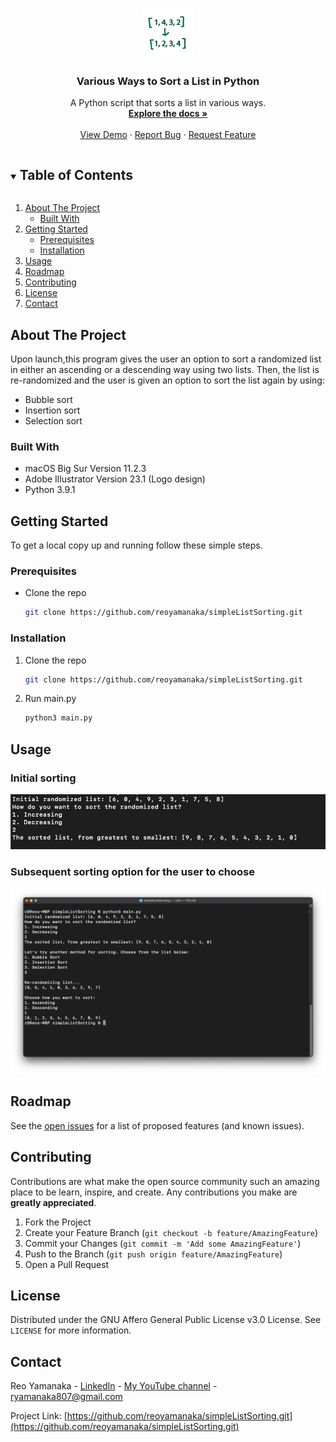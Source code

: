 <!--
*** Thanks for checking out this project. If you have a suggestion
*** that would make this better, please fork the repo and create a pull request
*** or simply open an issue with the tag "enhancement".
***
-->


<!-- PROJECT LOGO -->
<br />
<p align="center">
  <a href="https://github.com/reoyamanaka/simpleListSorting.git">
    <img src="images/simpleListSorting.gif" alt="Logo" width="80" height="80">
  </a>

  <h3 align="center">Various Ways to Sort a List in Python</h3>

  <p align="center">
    A Python script that sorts a list in various ways.
    <br />
    <a href="https://github.com/reoyamanaka/simpleListSorting"><strong>Explore the docs »</strong></a>
    <br />
    <br />
    <a href="#usage">View Demo</a>
    ·
    <a href="https://github.com/reoyamanaka/simpleListSorting/issues">Report Bug</a>
    ·
    <a href="https://github.com/reoyamanaka/simpleListSorting/issues">Request Feature</a>
  </p>
</p>


<!-- TABLE OF CONTENTS -->
<details open="open">
  <summary><h2 style="display: inline-block">Table of Contents</h2></summary>
  <ol>
    <li>
      <a href="#about-the-project">About The Project</a>
      <ul>
        <li><a href="#built-with">Built With</a></li>
      </ul>
    </li>
    <li>
      <a href="#getting-started">Getting Started</a>
      <ul>
        <li><a href="#prerequisites">Prerequisites</a></li>
        <li><a href="#installation">Installation</a></li>
      </ul>
    </li>
    <li><a href="#usage">Usage</a></li>
    <li><a href="#roadmap">Roadmap</a></li>
    <li><a href="#contributing">Contributing</a></li>
    <li><a href="#license">License</a></li>
    <li><a href="#contact">Contact</a></li>
  </ol>
</details>


<!-- ABOUT THE PROJECT -->
## About The Project

Upon launch,this program gives the user an option to sort a randomized list in either an ascending or a descending way using two lists. Then, the list is re-randomized and the user is given an option to sort the list again by using:
<ul>
  <li>Bubble sort</li>
  <li>Insertion sort</li>
  <li>Selection sort</li>
</ul>

### Built With

* macOS Big Sur Version 11.2.3
* Adobe Illustrator Version 23.1 (Logo design)
* Python 3.9.1

<!-- GETTING STARTED -->
## Getting Started

To get a local copy up and running follow these simple steps.

### Prerequisites

* Clone the repo
   ```sh
   git clone https://github.com/reoyamanaka/simpleListSorting.git
   ```

### Installation

1. Clone the repo
   ```sh
   git clone https://github.com/reoyamanaka/simpleListSorting.git
   ```
2. Run main.py
   ```sh
   python3 main.py
   ```

<!-- USAGE -->
## Usage

### Initial sorting

![](images/0.png)

### Subsequent sorting option for the user to choose

![](images/1.png)


<!-- ROADMAP -->
## Roadmap

See the [open issues](https://github.com/reoyamanaka/simpleListSorting/issues) for a list of proposed features (and known issues).

<!-- CONTRIBUTING -->
## Contributing

Contributions are what make the open source community such an amazing place to be learn, inspire, and create. Any contributions you make are **greatly appreciated**.

1. Fork the Project
2. Create your Feature Branch (`git checkout -b feature/AmazingFeature`)
3. Commit your Changes (`git commit -m 'Add some AmazingFeature'`)
4. Push to the Branch (`git push origin feature/AmazingFeature`)
5. Open a Pull Request

<!-- LICENSE -->
## License

Distributed under the GNU Affero General Public License v3.0 License. See `LICENSE` for more information.

<!-- CONTACT -->
## Contact

Reo Yamanaka - [LinkedIn](https://www.linkedin.com/in/reo-yamanaka-7a2289119/) - [My YouTube channel](https://www.youtube.com/channel/UCBwqp_MEM2XcSnq7kRvOB3A) - ryamanaka807@gmail.com

Project Link: [https://github.com/reoyamanaka/simpleListSorting.git](https://github.com/reoyamanaka/simpleListSorting.git)
